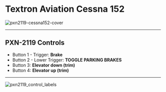 # Textron Aviation Cessna 152

![pxn2119-cessna152-cover](https://user-images.githubusercontent.com/9207205/91654453-64512b80-eadb-11ea-95ed-77bf670c558c.jpg)

***

## PXN-2119 Controls

- Button 1 - Trigger: **Brake**
- Button 2 - Lower Trigger: **TOGGLE PARKING BRAKES**
- Button 3: **Elevator down (trim)**
- Button 4: **Elevator up (trim)**


***

![pxn2119_control_labels](https://user-images.githubusercontent.com/9207205/91651736-d9643700-eac2-11ea-996f-206442c51563.jpg)